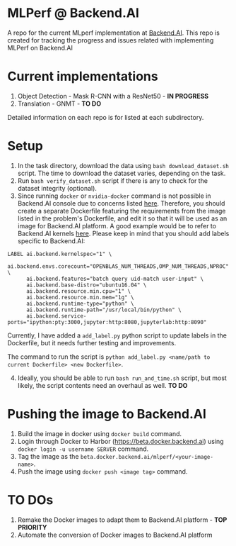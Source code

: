 # MLPerf @ Backend.AI
A repo for the current MLperf implementation at [Backend.AI](https://github.com/lablup/backend.ai). This repo is created for tracking the progress and issues related with implementing MLPerf on Backend.AI

# Current implementations

1. Object Detection - Mask R-CNN with a ResNet50 - **IN PROGRESS**
2. Translation - GNMT - **TO DO**

Detailed information on each repo is for listed at each subdirectory.

# **Setup**

1. In the task directory, download the data using `bash download_dataset.sh` script. The time to download the dataset varies, depending on the task.
2. Run `bash verify_dataset.sh` script if there is any to check for the dataset integrity (optional).
3. Since running `docker` or `nvidia-docker` command is not possible in Backend.AI console due to concerns listed [here](https://jpetazzo.github.io/2015/09/03/do-not-use-docker-in-docker-for-ci/). Therefore, you should create a separate Dockerfile featuring the requirements from the image listed in the problem's Dockerfile, and edit it so that it will be used as an image for Backend.AI platform. 
A good example would be to refer to Backend.AI kernels [here](https://github.com/lablup/backend.ai-kernels/blob/master/python-ff/Dockerfile.19.06-py36-cuda10). Please keep in mind that you should add labels specific to Backend.AI:
```
LABEL ai.backend.kernelspec="1" \
      ai.backend.envs.corecount="OPENBLAS_NUM_THREADS,OMP_NUM_THREADS,NPROC" \
      ai.backend.features="batch query uid-match user-input" \
      ai.backend.base-distro="ubuntu16.04" \
      ai.backend.resource.min.cpu="1" \
      ai.backend.resource.min.mem="1g" \
      ai.backend.runtime-type="python" \
      ai.backend.runtime-path="/usr/local/bin/python" \
      ai.backend.service-ports="ipython:pty:3000,jupyter:http:8080,jupyterlab:http:8090"
```
Currently, I have added a `add_label.py` python script to update labels in the Dockerfile, but it needs further testing and improvements.

The command to run the script is `python add_label.py <name/path to current Dockerfile> <new Dockerfile>`.

4. Ideally, you should be able to run `bash run_and_time.sh` script, but most likely, the script contents need an overhaul as well. **TO DO**

# Pushing the image to Backend.AI

1. Build the image in docker using `docker build` command.
2. Login through Docker to Harbor (https://beta.docker.backend.ai) using `docker login -u username SERVER` command.
3. Tag the image as the `beta.docker.backend.ai/mlperf/<your-image-name>`.
4. Push the image using `docker push <image tag>` command.

# TO DOs

1. Remake the Docker images to adapt them to Backend.AI platform - **TOP PRIORITY**
2. Automate the conversion of Docker images to Backend.AI platform


